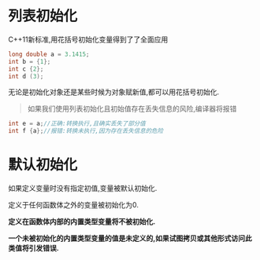 # 列表初始化

C++11新标准,用花括号初始化变量得到了了全面应用

```c++
long double a = 3.1415;
int b = {1};
int c {2};
int d (3);
```

无论是初始化对象还是某些时候为对象赋新值,都可以用花括号初始化.

> 如果我们使用列表初始化且初始值存在丢失信息的风险,编译器将报错

```c++
int e = a;//正确:转换执行,且确实丢失了部分值
int f {a};//报错:转换未执行,因为存在丢失信息的危险
```

# 默认初始化

如果定义变量时没有指定初值,变量被默认初始化.

定义于任何函数体之外的变量被初始化为0.

**定义在函数体内部的内置类型变量将不被初始化.**

**一个未被初始化的内置类型变量的值是未定义的,如果试图拷贝或其他形式访问此类值将引发错误.**